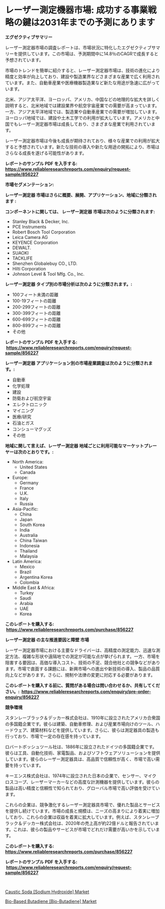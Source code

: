 <p><h1>レーザー測定機器市場: 成功する事業戦略の鍵は2031年までの予測にあります</h1></p><p><strong>エグゼクティブサマリー</strong></p>
<p><p>レーザー測定器市場の調査レポートは、市場状況に特化したエグゼクティブサマリーを提供しています。この市場は、予測期間中に14.8％のCAGRで成長すると予想されています。</p><p>市場のトレンドを簡単に紹介すると、レーザー測定器市場は、技術の進化により精度と効率が向上しており、建設や製造業界などさまざまな産業で広く利用されています。また、自動車産業や医療機器製造業など新たな用途が急速に広がっています。</p><p>北米、アジア太平洋、ヨーロッパ、アメリカ、中国などの地理的な拡大を詳しく説明すると、北米地域では建設業界や航空宇宙産業での需要が高まっています。一方、アジア太平洋地域では、製造業や自動車産業での需要が増加しています。ヨーロッパ地域では、建設や土木工学での利用が拡大しています。アメリカと中国でもレーザー測定器市場は成長しており、さまざまな産業で利用されています。</p><p>レーザー測定器市場は今後も成長が期待されており、様々な産業での利用が拡大すると予想されています。新たな技術の導入や新たな用途の開拓により、市場はさらなる成長を遂げる可能性があります。</p></p>
<p><strong>レポートのサンプル PDF を入手する: <a href="https://www.reliableresearchreports.com/enquiry/request-sample/856227">https://www.reliableresearchreports.com/enquiry/request-sample/856227</a></strong></p>
<p><strong>市場セグメンテーション:</strong></p>
<p><strong> レーザー測定器 市場はさらに概要、展開、アプリケーション、地域に分類されます :</strong></p>
<p><strong>コンポーネントに関しては、 レーザー測定器 市場は次のように分類されます: &nbsp;</strong></p>
<p><ul><li>Stanley Black & Decker, Inc.</li><li>PCE Instruments</li><li>Robert Bosch Tool Corporation</li><li>Leica Camera AG</li><li>KEYENCE Corporation</li><li>DEWALT.</li><li>SUAOKI</li><li>TACKLIFE</li><li>Shenzhen Globalebuy CO., LTD.</li><li>Hilti Corporation</li><li>Johnson Level & Tool Mfg. Co., Inc.</li></ul></p>
<p><strong> レーザー測定器 タイプ別の市場分析は次のように分類されます。:</strong></p>
<p><ul><li>100フィート未満の距離</li><li>100-19フィートの距離</li><li>200-299フィートの距離</li><li>300-399フィートの距離</li><li>600-699フィートの距離</li><li>800-899フィートの距離</li><li>その他</li></ul></p>
<p><strong>レポートのサンプル PDF を入手する: &nbsp;<a href="https://www.reliableresearchreports.com/enquiry/request-sample/856227">https://www.reliableresearchreports.com/enquiry/request-sample/856227</a></strong></p>
<p><strong> レーザー測定器 アプリケーション別の市場産業調査は次のように分類されます。:</strong></p>
<p><ul><li>自動車</li><li>化学処理</li><li>建設</li><li>防衛および航空宇宙</li><li>エレクトロニック</li><li>マイニング</li><li>医療/研究</li><li>石油とガス</li><li>コンシューマグッズ</li><li>その他</li></ul></p>
<p><strong>地域に関して言えば、レーザー測定器 地域ごとに利用可能なマーケットプレーヤーは次のとおりです。:</strong></p>
<p><ul>
    <li>
        North America:
        <ul>
            <li>United States</li>
            <li>Canada</li>
        </ul>
    </li>
    <li>
        Europe:
        <ul>
            <li>Germany</li>
            <li>France</li>
            <li>U.K.</li>
            <li>Italy</li>
            <li>Russia</li>
        </ul>
    </li>
    <li>
        Asia-Pacific:
        <ul>
            <li>China</li>
            <li>Japan</li>
            <li>South Korea</li>
            <li>India</li>
            <li>Australia</li>
            <li>China Taiwan</li>
            <li>Indonesia</li>
            <li>Thailand</li>
            <li>Malaysia</li>
        </ul>
    </li>
    <li>
        Latin America:
        <ul>
            <li>Mexico</li>
            <li>Brazil</li>
            <li>Argentina Korea</li>
            <li>Colombia</li>
        </ul>
    </li>
    <li>
        Middle East & Africa:
        <ul>
            <li>Turkey</li>
            <li>Saudi</li>
            <li>Arabia</li>
            <li>UAE</li>
            <li>Korea</li>
        </ul>
    </li>
    </ul></p>
<p><strong>このレポートを購入する: &nbsp;<a href="https://www.reliableresearchreports.com/purchase/856227">https://www.reliableresearchreports.com/purchase/856227</a></strong></p>
<p><strong>レーザー測定器 の主な推進要因と障壁 市場</strong></p>
<p><p>レーザー測定器市場における主要なドライバーは、高精度の測定能力、迅速な測定方法、複雑な形状や遠隔地での測定が可能な点が挙げられます。一方、市場を阻害する要因は、高価な導入コスト、技術の不足、競合他社との競争などがあります。市場で直面する課題には、新興市場への進出や新技術の導入、製品の品質向上などがあります。さらに、規制や法律の変更に対応する必要があります。</p></p>
<p><strong>このレポートを購入する前に、質問がある場合は問い合わせるか、共有してください。:&nbsp; <a href="https://www.reliableresearchreports.com/enquiry/pre-order-enquiry/856227">https://www.reliableresearchreports.com/enquiry/pre-order-enquiry/856227</a></strong></p>
<p><strong>競争環境</strong></p>
<p><p>スタンレーブラック＆デッカー株式会社は、1910年に設立されたアメリカ合衆国の多国籍企業です。彼らは建築、自動車修理、および産業市場向けのツール、ハードウェア、建築材料などを提供しています。さらに、彼らは測定器具の製造も行っており、市場で一定の存在感を持っています。</p><p>ロバートボッシュツール社は、1886年に設立されたドイツの多国籍企業です。彼らは工具、自動化技術、家電製品、およびソフトウェアソリューションを提供しています。彼らのレーザー測定器具は、高品質で信頼性が高く、市場で高い需要を持っています。</p><p>キーエンス株式会社は、1974年に設立された日本の企業で、センサー、マイクロスコープ、レーザーマーカーなどの高度な計測機器を提供しています。彼らの製品は高い精度と信頼性で知られており、グローバル市場で高い評価を受けています。</p><p>これらの企業は、競争激化するレーザー測定器具市場で、優れた製品とサービスを提供し続けています。市場の成長と規模は、ニーズの高まりにより着実に増加しており、これらの企業は収益を着実に拡大しています。例えば、スタンレーブラック＆デッカー株式会社は、2020年の売上高が約22億ドルと報告されています。これは、彼らの製品やサービスが市場でどれだけ需要が高いかを示しています。</p></p>
<p><strong>このレポートを購入する: &nbsp; <a href="https://www.reliableresearchreports.com/purchase/856227">https://www.reliableresearchreports.com/purchase/856227</a></strong></p>
<p><strong>レポートのサンプル PDF を入手する: &nbsp;<a href="https://www.reliableresearchreports.com/enquiry/request-sample/856227">https://www.reliableresearchreports.com/enquiry/request-sample/856227</a></strong><strong></strong></p>
<p>&nbsp;</p>
<p><p><a href="https://metal-farmhouse-e95.notion.site/Caustic-Soda-Sodium-Hydroxide-Market-Research-Report-The-Key-To-Successful-Business-Strategy-Fore-8a2c8e9624bd452f9d1e787a51544436">Caustic Soda [Sodium Hydroxide] Market</a></p><p><a href="https://gratis-rainforest-2ca.notion.site/Bio-Based-Butadiene-Bio-Butadiene-Market-Centers-on-Aspects-such-as-Market-Growth-Market-Share-M-7a9d51d8f5764935a5172088f90df813">Bio-Based Butadiene [Bio-Butadiene] Market</a></p></p>